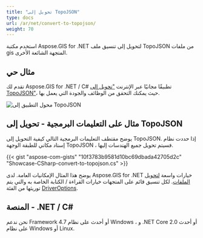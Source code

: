```yaml
---
title: "تحويل إلى TopoJSON"
type: docs
url: /ar/net/convert-to-topojson/
weight: 70
---
```


استخدم مكتبة Aspose.GIS for .NET لتحويل إلى تنسيق ملف TopoJSON من ملفات gis المتجهة الشائعة الأخرى.

## **مثال حي**

تقدم لك Aspose.GIS for .NET / C# تطبيقًا مجانيًا عبر الإنترنت ["تحويل إلى TopoJSON"](https://products.aspose.app/gis/conversion/convert-to-topojson)، حيث يمكنك التحقق من الوظائف والجودة التي يعمل بها.

![محول التطبيق إلى TopoJSON](conversion.png)

## **مثال على التعليمات البرمجية - تحويل إلى TopoJSON**

يوضح مقتطف التعليمات البرمجية التالي كيفية التحويل إلى TopoJSON. إذا حددت نظام إسناد مكاني للطبقة الوجهة TopoJSON ، فسيتم تحويل جميع الهندسات إليها. 

{{< gist "aspose-com-gists" "10f3783b9581d10bc69dbada42705d2c" "Showcase-CSharp-convert-to-topojson.cs" >}}

يوضح هذا المثال الإمكانيات العامة. لدى Aspose.GIS for .NET خيارات واسعة [لتحويل الملفات](https://docs.aspose.com/gis/net/vector-layers/). لكل تنسيق قائم على المتجهات خيارات القراءة / الكتابة الخاصة به والتي يتم توريثها من الفئة [DriverOptions](https://reference.aspose.com/gis/net/aspose.gis/driveroptions).

## **المنصة - .NET / C#**

نحن ندعم Framework 4.7 أو أحدث على نظام Windows ، و .NET Core 2.0 أو أحدث على نظام Windows أو Linux.
